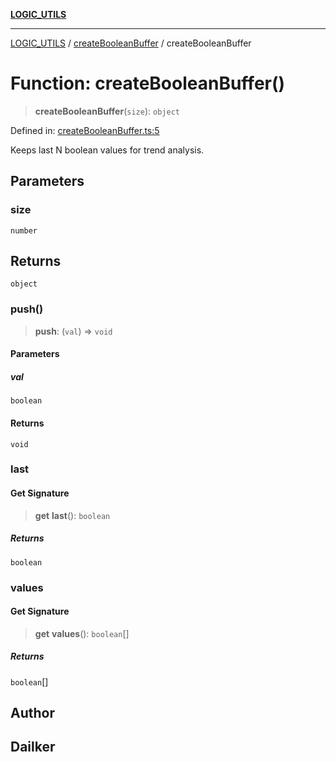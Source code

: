 [**LOGIC_UTILS**](../../README.md)

***

[LOGIC_UTILS](../../README.md) / [createBooleanBuffer](../README.md) / createBooleanBuffer

# Function: createBooleanBuffer()

> **createBooleanBuffer**(`size`): `object`

Defined in: [createBooleanBuffer.ts:5](https://github.com/dailker/everyutil/blob/c55c841d32caf5da88acfcc363073946269cfe27/src/logic/createBooleanBuffer.ts#L5)

Keeps last N boolean values for trend analysis.

## Parameters

### size

`number`

## Returns

`object`

### push()

> **push**: (`val`) => `void`

#### Parameters

##### val

`boolean`

#### Returns

`void`

### last

#### Get Signature

> **get** **last**(): `boolean`

##### Returns

`boolean`

### values

#### Get Signature

> **get** **values**(): `boolean`[]

##### Returns

`boolean`[]

## Author

## Dailker
